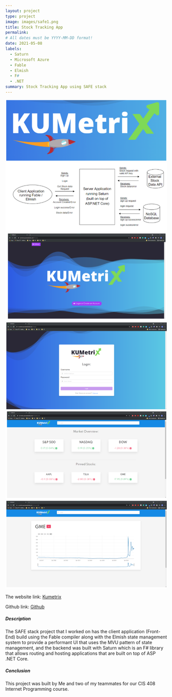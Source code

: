 ```yaml
---
layout: project
type: project
image: images/safe1.png
title: Stock Tracking App
permalink:
# All dates must be YYYY-MM-DD format!
date: 2021-05-08
labels:
  - Saturn
  - Microsoft Azure
  - Fable
  - Elmish
  - F#
  - .NET
summary: Stock Tracking App using SAFE stack  
---
```


<div class="ui small rounded images">
  <img src="../images/safe1.png">
  <img src="../images/safe2.png">
  <img src="../images/safe3.png">
  <img src="../images/safe4.png">
  <img src="../images/safe5.png">
  <img src="../images/safe6.png">
</div>

The website link: [Kumetrix](https://kumetrix.azurewebsites.net/)

Github link: [Github](https://github.com/bkelley616/KUMetriX-Public) 

<h5>Description</h5>
The SAFE stack project that I worked on has the client application (Front-End)
build using the Fable compiler along with the Elmish state management
system to provide a performant UI that uses the MVU pattern of state
management, and the backend was built with Saturn which is an F# library
that allows routing and hosting applications that are built on top of ASP .NET
Core.
<h5>Conclusion</h5>
This project was built by Me and two of my teammates for our CIS 408 Internet Programming course.


